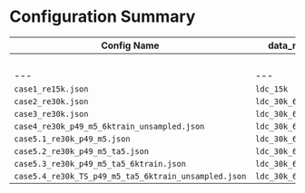# Configuration Summary

| Config Name | **data_name** | **latent_type** | **latent_params** | **latent_params** | **model** | **params** | **params** | **params** | **params** | **params** | **train** | **train** | **train** | **train** | **train** | **train** | **train** | **train** | **train** |
|---|---|---|---|---|---|---|---|---|---|---|---|---|---|---|---|---|---|---|---|
|  |  |  | **num_modes** | **patch_size** |  | **d_model** | **embed** | **nhead** | **num_layers** | **time_lag** | **batch_size** | **lr** | **num_epochs** | **patience** | **sample_test** | **sample_train** | **test_split** | **train_ahead** | **train_split** |
|---|---|---|---|---|---|---|---|---|---|---|---|---|---|---|---|---|---|---|---|
| `case1_re15k.json` | `ldc_15k` | `dls` | `5` | `19` | `tr_enc` | `512` | `lin` | `4` | `4` | `64` | `256` | `0.001` | `1000` | `25` | `0` | `0` | `0.1` | `1` | `0.7` |
| `case2_re30k.json` | `ldc_30k_60ksnaps` | `dls` | `5` | `19` | `tr_enc` | `512` | `lin` | `4` | `4` | `64` | `256` | `0.001` | `1000` | `25` | `0` | `0` | `0.1` | `1` | `0.02915` |
| `case3_re30k.json` | `ldc_30k_60ksnaps` | `dls` | `5` | `19` | `tr_enc` | `512` | `lin` | `4` | `4` | `64` | `256` | `0.001` | `1000` | `10` | `600` | `6000` | `0.1` | `5` | `0.7` |
| `case4_re30k_p49_m5_6ktrain_unsampled.json` | `ldc_30k_60ksnaps` | `dls` | `5` | `49` | `tr_enc` | `512` | `lin` | `4` | `4` | `64` | `256` | `0.001` | `1000` | `25` | `0` | `0` | `0.1` | `5` | `0.1` |
| `case5.1_re30k_p49_m5.json` | `ldc_30k_60ksnaps` | `dls` | `5` | `49` | `tr_enc` | `512` | `lin` | `4` | `4` | `64` | `256` | `0.001` | `1000` | `25` | `0` | `0` | `0.1` | `1` | `0.02915` |
| `case5.2_re30k_p49_m5_ta5.json` | `ldc_30k_60ksnaps` | `dls` | `5` | `49` | `tr_enc` | `512` | `lin` | `4` | `4` | `64` | `256` | `0.001` | `1000` | `25` | `0` | `0` | `0.25` | `5` | `0.033333` |
| `case5.3_re30k_p49_m5_ta5_6ktrain.json` | `ldc_30k_60ksnaps` | `dls` | `5` | `49` | `tr_enc` | `512` | `lin` | `4` | `4` | `64` | `256` | `0.001` | `1000` | `10` | `600` | `6000` | `0.1` | `5` | `0.7` |
| `case5.4_re30k_TS_p49_m5_ta5_6ktrain_unsampled.json` | `ldc_30k_60ksnaps` | `dls` | `5` | `49` | `tr_enc` | `512` | `TS` | `4` | `4` | `64` | `256` | `0.001` | `1000` | `25` | `0` | `0` | `0.1` | `5` | `0.1` |
